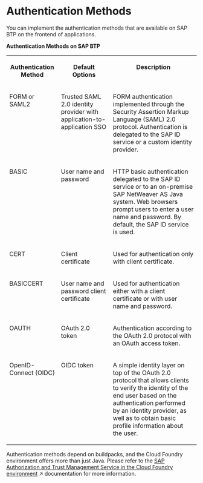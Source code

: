 <!-- loio9751f1b234ac4024a173887c67df1f0d -->

# Authentication Methods

You can implement the authentication methods that are available on SAP BTP on the frontend of applications.

**Authentication Methods on SAP BTP**


<table>
<tr>
<th valign="top">

Authentication Method



</th>
<th valign="top">

Default Options



</th>
<th valign="top">

Description



</th>
</tr>
<tr>
<td valign="top">

FORM or SAML2



</td>
<td valign="top">

Trusted SAML 2.0 identity provider with application-to-application SSO



</td>
<td valign="top">

FORM authentication implemented through the Security Assertion Markup Language \(SAML\) 2.0 protocol. Authentication is delegated to the SAP ID service or a custom identity provider.



</td>
</tr>
<tr>
<td valign="top">

BASIC



</td>
<td valign="top">

User name and password



</td>
<td valign="top">

HTTP basic authentication delegated to the SAP ID service or to an on-premise SAP NetWeaver AS Java system. Web browsers prompt users to enter a user name and password. By default, the SAP ID service is used.



</td>
</tr>
<tr>
<td valign="top">

CERT



</td>
<td valign="top">

Client certificate



</td>
<td valign="top">

Used for authentication only with client certificate.



</td>
</tr>
<tr>
<td valign="top">

BASICCERT



</td>
<td valign="top">

User name and password client certificate



</td>
<td valign="top">

Used for authentication either with a client certificate or with user name and password.



</td>
</tr>
<tr>
<td valign="top">

OAUTH



</td>
<td valign="top">

OAuth 2.0 token



</td>
<td valign="top">

Authentication according to the OAuth 2.0 protocol with an OAuth access token.



</td>
</tr>
<tr>
<td valign="top">

OpenID-Connect \(OIDC\)



</td>
<td valign="top">

OIDC token



</td>
<td valign="top">

A simple identity layer on top of the OAuth 2.0 protocol that allows clients to verify the identity of the end user based on the authentication performed by an identity provider, as well as to obtain basic profile information about the user.



</td>
</tr>
</table>

Authentication methods depend on buildpacks, and the Cloud Foundry environment offers more than just Java. Please refer to the [SAP Authorization and Trust Management Service in the Cloud Foundry environment](https://help.sap.com/viewer/ae8e8427ecdf407790d96dad93b5f723/Cloud/en-US/6373bb7a96114d619bfdfdc6f505d1b9.html "The global account and subaccounts get their users from identity providers. Administrators make sure that users can only access their dedicated subaccount by making sure that there is a dedicated trust relationship only between the identity providers and the respective subaccounts. Developers configure and deploy application-based security artifacts containing authorizations, and administrators assign these authorizations using the SAP BTP cockpit.") :arrow_upper_right: documentation for more information.


